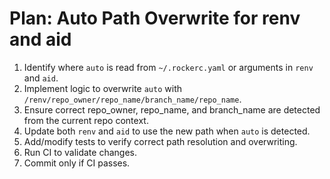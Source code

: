 # Plan: Auto Path Overwrite for renv and aid

1. Identify where `auto` is read from `~/.rockerc.yaml` or arguments in `renv` and `aid`.
2. Implement logic to overwrite `auto` with `/renv/repo_owner/repo_name/branch_name/repo_name`.
3. Ensure correct repo_owner, repo_name, and branch_name are detected from the current repo context.
4. Update both `renv` and `aid` to use the new path when `auto` is detected.
5. Add/modify tests to verify correct path resolution and overwriting.
6. Run CI to validate changes.
7. Commit only if CI passes.
